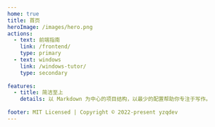 ```yaml
---
home: true
title: 首页
heroImage: /images/hero.png
actions:
  - text: 前端指南
    link: /frontend/
    type: primary
  - text: windows
    link: /windows-tutor/
    type: secondary
   
features:
  - title: 简洁至上
    details: 以 Markdown 为中心的项目结构，以最少的配置帮助你专注于写作。
  
footer: MIT Licensed | Copyright © 2022-present yzqdev
---
```

 